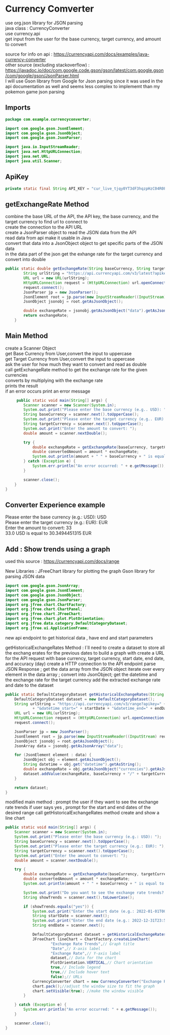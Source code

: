 # Currency Comverter 

use org.json library for JSON parsing <br>
java class : CurrencyConverter <br>
use currency.api <br>
get input from the user for the base currency, target currency, and amount to convert <br>

source for info on api : https://currencyapi.com/docs/examples/java-currency-converter <br>
other source (excluding stackoverflow) : https://javadoc.io/doc/com.google.code.gson/gson/latest/com.google.gson/com/google/gson/JsonParser.html <br>
I will use Gson library from Google for Json parsing since it was used in the api documentation as well and seems less complex to implememt than my pokemon game json parsing <br>

## Imports 

```java
package com.example.currencyconverter;

import com.google.gson.JsonElement;
import com.google.gson.JsonObject;
import com.google.gson.JsonParser;

import java.io.InputStreamReader;
import java.net.HttpURLConnection;
import java.net.URL;
import java.util.Scanner;
```


## ApiKey 

```java
private static final String API_KEY = "cur_live_tjqy0YT3dF3hqzpHzC04R0FE4NvVq36Oc1F3Wc6D";
```

## getExchangeRate Method 
combine the base URL of the API, the API key, the base currency, and the target currency to find url to connect to <br> 
create the connection to the API URL <br> 
create a JsonParser object to read the JSON data from the API <br> 
read data from api make it usable in Java <br> 
convert that data into a JsonObject object to get specific parts of the JSON data <br> 
in the data part of the json get the exhange rate for the target currency  and convert into double <br>

```java
public static double getExchangeRate(String baseCurrency, String targetCurrency) throws Exception {
        String urlString = "https://api.currencyapi.com/v3/latest?apikey=" + API_KEY + "&base_currency=" + baseCurrency + "&currencies=" + targetCurrency;
        URL url = new URL(urlString);
        HttpURLConnection request = (HttpURLConnection) url.openConnection();
        request.connect();
        JsonParser jp = new JsonParser();
        JsonElement root = jp.parse(new InputStreamReader((InputStream) request.getContent()));
        JsonObject jsonobj = root.getAsJsonObject();

        double exchangeRate = jsonobj.getAsJsonObject("data").getAsJsonObject(targetCurrency).get("value").getAsDouble();
        return exchangeRate;
    }
```


## Main Method 
create a Scanner Object <br> 
get Base Currency from User,convert the input to uppercase <br> 
get Target Currency from User,convert the input to uppercase <br> 
ask the user for how much they want to convert and read as double <br> 
call getExchangeRate method to get the exchange rate for the given currencies <br> 
converts by multiplying with the exchange rate <br> 
prints the result  <br> 
if an error occurs print an error message  <br> 


```java
     public static void main(String[] args) {
        Scanner scanner = new Scanner(System.in);
        System.out.print("Please enter the base currency (e.g.. USD): ");
        String baseCurrency = scanner.next().toUpperCase();
        System.out.print("Please enter the target currency (e.g.. EUR): ");
        String targetCurrency = scanner.next().toUpperCase();
        System.out.print("Enter the amount to convert: ");
        double amount = scanner.nextDouble();

        try {
            double exchangeRate = getExchangeRate(baseCurrency, targetCurrency);
            double convertedAmount = amount * exchangeRate;
            System.out.println(amount + " " + baseCurrency + " is equal to " + convertedAmount + " " + targetCurrency);
        } catch (Exception e) {
            System.err.println("An error occurred: " + e.getMessage());
        }

        scanner.close();
    }
}


```



## Converter Experience example 

Please enter the base currency (e.g.: USD): USD <br> 
Please enter the target currency (e.g.: EUR): EUR <br> 
Enter the amount to convert: 33 <br> 
33.0 USD is equal to 30.3494451315 EUR <br> 

## Add : Show trends using a graph

used this source : https://currencyapi.com/docs/range

New Libraries :
JFreeChart library for plotting the graph
Gson library for parsing JSON data

```java
import com.google.gson.JsonArray;
import com.google.gson.JsonElement;
import com.google.gson.JsonObject;
import com.google.gson.JsonParser;
import org.jfree.chart.ChartFactory;
import org.jfree.chart.ChartPanel;
import org.jfree.chart.JFreeChart;
import org.jfree.chart.plot.PlotOrientation;
import org.jfree.data.category.DefaultCategoryDataset;
import org.jfree.ui.ApplicationFrame;
```

new api endpoint to get historical data , have end and start parameters 

getHistoricalExchangeRates Method : 
I´ll need to create a dataset to store all the exchang erates for the previous dates to build a graph with 
create a URL for the API request with base currency, target currency, start date, end date, and accuracy (day)
create a HTTP connection to the API endpoint
parse JSON Response ; get the data array from the JSON object
iterate over every element in the data array ; convert into JsonObject; get the datetime and the exchange rate for the target currency 
add the extracted exchange rate and date to the dataset


```java
public static DefaultCategoryDataset getHistoricalExchangeRates(String baseCurrency, String targetCurrency, String startDate, String endDate) throws Exception {
    DefaultCategoryDataset dataset = new DefaultCategoryDataset();
    String urlString = "https://api.currencyapi.com/v3/range?apikey=" + API_KEY + "&base_currency=" + baseCurrency + "&currencies=" + targetCurrency
            + "&datetime_start=" + startDate + "&datetime_end=" + endDate + "&accuracy=day";
    URL url = new URL(urlString);
    HttpURLConnection request = (HttpURLConnection) url.openConnection();
    request.connect();

    JsonParser jp = new JsonParser();
    JsonElement root = jp.parse(new InputStreamReader((InputStream) request.getContent()));
    JsonObject jsonobj = root.getAsJsonObject();
    JsonArray data = jsonobj.getAsJsonArray("data");

    for (JsonElement element : data) {
        JsonObject obj = element.getAsJsonObject();
        String datetime = obj.get("datetime").getAsString();
        double exchangeRate = obj.getAsJsonObject("currencies").getAsJsonObject(targetCurrency).get("value").getAsDouble();
        dataset.addValue(exchangeRate, baseCurrency + "/" + targetCurrency, datetime);
    }

    return dataset;
}

```

modified main method : 
prompt the user if they want to see the exchange rate trends
if user says yes , prompt for the start and end dates of the desired range
call getHistoricalExchangeRates method 
create and show a line chart 

```java
public static void main(String[] args) {
    Scanner scanner = new Scanner(System.in);
    System.out.print("Please enter the base currency (e.g.: USD): ");
    String baseCurrency = scanner.next().toUpperCase();
    System.out.print("Please enter the target currency (e.g.: EUR): ");
    String targetCurrency = scanner.next().toUpperCase();
    System.out.print("Enter the amount to convert: ");
    double amount = scanner.nextDouble();

    try {
        double exchangeRate = getExchangeRate(baseCurrency, targetCurrency);
        double convertedAmount = amount * exchangeRate;
        System.out.println(amount + " " + baseCurrency + " is equal to " + convertedAmount + " " + targetCurrency);

        System.out.print("Do you want to see the exchange rate trends? (yes/no): ");
        String showTrends = scanner.next().toLowerCase();

        if (showTrends.equals("yes")) {
            System.out.print("Enter the start date (e.g.: 2022-01-01T00:00:00Z): ");
            String startDate = scanner.next();
            System.out.print("Enter the end date (e.g.: 2022-12-31T23:59:59Z): ");
            String endDate = scanner.next();

            DefaultCategoryDataset dataset = getHistoricalExchangeRates(baseCurrency, targetCurrency, startDate, endDate);
            JFreeChart lineChart = ChartFactory.createLineChart(
                    "Exchange Rate Trends",// Graph title
                    "Date",// X-axis label
                    "Exchange Rate",// Y-axis label
                    dataset,// Data for the chart
                    PlotOrientation.VERTICAL,// Chart orientation 
                    true,// Include legend
                    true,// Include hover text
                    false);// URLs 
            CurrencyConverter chart = new CurrencyConverter("Exchange Rate Trends", "Exchange Rate Trends");
            chart.pack();//adjust the window size to fit the graph
            chart.setVisible(true); //make the window visible 
        }

    } catch (Exception e) {
        System.err.println("An error occurred: " + e.getMessage());
    }

    scanner.close();
}

```







```java
```






```java
```



